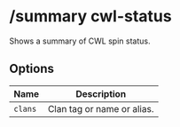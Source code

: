 # /summary cwl-status

Shows a summary of CWL spin status.

## Options

| Name | Description |
|------|-------------|
| `clans` | Clan tag or name or alias. |


